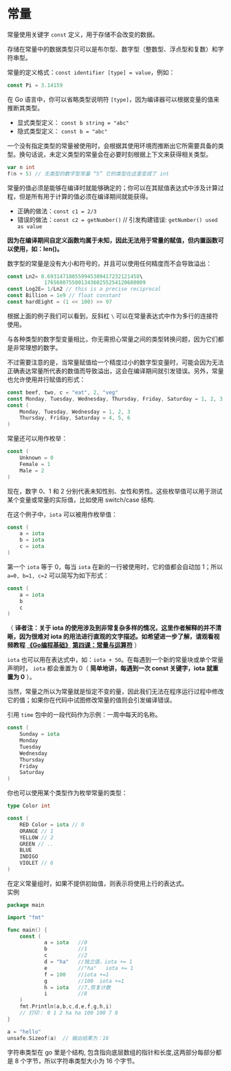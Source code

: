 # 常量

常量使用关键字 `const` 定义，用于存储不会改变的数据。

存储在常量中的数据类型只可以是布尔型、数字型（整数型、浮点型和复数）和字符串型。

常量的定义格式：`const identifier [type] = value`，例如： 

```go
const Pi = 3.14159
```

在 Go 语言中，你可以省略类型说明符 `[type]`，因为编译器可以根据变量的值来推断其类型。

- 显式类型定义： `const b string = "abc"`   
- 隐式类型定义： `const b = "abc"`

一个没有指定类型的常量被使用时，会根据其使用环境而推断出它所需要具备的类型。换句话说，未定义类型的常量会在必要时刻根据上下文来获得相关类型。

```go
var n int
f(n + 5) // 无类型的数字型常量 “5” 它的类型在这里变成了 int
```

常量的值必须是能够在编译时就能够确定的；你可以在其赋值表达式中涉及计算过程，但是所有用于计算的值必须在编译期间就能获得。

- 正确的做法：`const c1 = 2/3`  
- 错误的做法：`const c2 = getNumber()` // 引发构建错误: `getNumber() used as value`

**因为在编译期间自定义函数均属于未知，因此无法用于常量的赋值，但内置函数可以使用，如：len()。**

数字型的常量是没有大小和符号的，并且可以使用任何精度而不会导致溢出：

```go
const Ln2= 0.693147180559945309417232121458\
			176568075500134360255254120680009
const Log2E= 1/Ln2 // this is a precise reciprocal
const Billion = 1e9 // float constant
const hardEight = (1 << 100) >> 97
```

根据上面的例子我们可以看到，反斜杠 `\` 可以在常量表达式中作为多行的连接符使用。

与各种类型的数字型变量相比，你无需担心常量之间的类型转换问题，因为它们都是非常理想的数字。

不过需要注意的是，当常量赋值给一个精度过小的数字型变量时，可能会因为无法正确表达常量所代表的数值而导致溢出，这会在编译期间就引发错误。另外，常量也允许使用并行赋值的形式：

```go
const beef, two, c = "eat", 2, "veg"
const Monday, Tuesday, Wednesday, Thursday, Friday, Saturday = 1, 2, 3, 4, 5, 6
const (
	Monday, Tuesday, Wednesday = 1, 2, 3
	Thursday, Friday, Saturday = 4, 5, 6
)
```

常量还可以用作枚举：

```go
const (
	Unknown = 0
	Female = 1
	Male = 2
)
```

现在，数字 0、1 和 2 分别代表未知性别、女性和男性。这些枚举值可以用于测试某个变量或常量的实际值，比如使用 switch/case 结构.

在这个例子中，`iota` 可以被用作枚举值：

```go
const (
	a = iota
	b = iota
	c = iota
)
```

第一个 `iota` 等于 0，每当 `iota` 在新的一行被使用时，它的值都会自动加 1；所以 `a=0, b=1, c=2` 可以简写为如下形式：

```go
const (
	a = iota
	b
	c
)
```

（ **译者注：关于 iota 的使用涉及到非常复杂多样的情况，这里作者解释的并不清晰，因为很难对 iota 的用法进行直观的文字描述。如希望进一步了解，请观看视频教程 [《Go编程基础》](https://github.com/Unknwon/go-fundamental-programming) [第四课：常量与运算符](https://github.com/Unknwon/go-fundamental-programming/blob/master/lectures/lecture4.md)** ）

`iota` 也可以用在表达式中，如：`iota + 50`。在每遇到一个新的常量块或单个常量声明时， `iota` 都会重置为 0（ **简单地讲，每遇到一次 const 关键字，iota 就重置为 0** ）。

当然，常量之所以为常量就是恒定不变的量，因此我们无法在程序运行过程中修改它的值；如果你在代码中试图修改常量的值则会引发编译错误。

引用 `time` 包中的一段代码作为示例：一周中每天的名称。

```go
const (
	Sunday = iota
	Monday
	Tuesday
	Wednesday
	Thursday
	Friday
	Saturday
)
```

你也可以使用某个类型作为枚举常量的类型：

```go
type Color int

const (
	RED Color = iota // 0
	ORANGE // 1
	YELLOW // 2
	GREEN // ..
	BLUE
	INDIGO
	VIOLET // 6
)
```

在定义常量组时，如果不提供初始值，则表示将使用上行的表达式。  
实例
```go
package main

import "fmt"

func main() {
    const (
            a = iota   //0
            b          //1
            c          //2
            d = "ha"   //独立值，iota += 1
            e          //"ha"   iota += 1
            f = 100    //iota +=1
            g          //100  iota +=1
            h = iota   //7,恢复计数
            i          //8
    )
    fmt.Println(a,b,c,d,e,f,g,h,i)
	// 打印： 0 1 2 ha ha 100 100 7 8
}
```

```go
a = "hello"
unsafe.Sizeof(a)  // 输出结果为：16
```
字符串类型在 go 里是个结构, 包含指向底层数组的指针和长度,这两部分每部分都是 8 个字节，所以字符串类型大小为 16 个字节。

